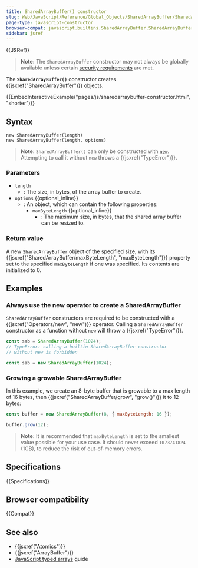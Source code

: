 ```yaml
---
title: SharedArrayBuffer() constructor
slug: Web/JavaScript/Reference/Global_Objects/SharedArrayBuffer/SharedArrayBuffer
page-type: javascript-constructor
browser-compat: javascript.builtins.SharedArrayBuffer.SharedArrayBuffer
sidebar: jsref
---
```


{{JSRef}}

> **Note:** The `SharedArrayBuffer` constructor may not always be globally available unless certain [security requirements](/en-US/docs/Web/JavaScript/Reference/Global_Objects/SharedArrayBuffer#security_requirements) are met.

The **`SharedArrayBuffer()`** constructor creates {{jsxref("SharedArrayBuffer")}} objects.

{{EmbedInteractiveExample("pages/js/sharedarraybuffer-constructor.html", "shorter")}}

## Syntax

```js-nolint
new SharedArrayBuffer(length)
new SharedArrayBuffer(length, options)
```

> **Note:** `SharedArrayBuffer()` can only be constructed with [`new`](/en-US/docs/Web/JavaScript/Reference/Operators/new). Attempting to call it without `new` throws a {{jsxref("TypeError")}}.

### Parameters

- `length`
  - : The size, in bytes, of the array buffer to create.
- `options` {{optional_inline}}
  - : An object, which can contain the following properties:
    - `maxByteLength` {{optional_inline}}
      - : The maximum size, in bytes, that the shared array buffer can be resized to.

### Return value

A new `SharedArrayBuffer` object of the specified size, with its {{jsxref("SharedArrayBuffer/maxByteLength", "maxByteLength")}} property set to the specified `maxByteLength` if one was specified. Its contents are
initialized to 0.

## Examples

### Always use the new operator to create a SharedArrayBuffer

`SharedArrayBuffer` constructors are required to be constructed with a
{{jsxref("Operators/new", "new")}} operator. Calling a `SharedArrayBuffer`
constructor as a function without `new` will throw a {{jsxref("TypeError")}}.

```js example-bad
const sab = SharedArrayBuffer(1024);
// TypeError: calling a builtin SharedArrayBuffer constructor
// without new is forbidden
```

```js example-good
const sab = new SharedArrayBuffer(1024);
```

### Growing a growable SharedArrayBuffer

In this example, we create an 8-byte buffer that is growable to a max length of 16 bytes, then {{jsxref("SharedArrayBuffer/grow", "grow()")}} it to 12 bytes:

```js
const buffer = new SharedArrayBuffer(8, { maxByteLength: 16 });

buffer.grow(12);
```

> **Note:** It is recommended that `maxByteLength` is set to the smallest value possible for your use case. It should never exceed `1073741824` (1GB), to reduce the risk of out-of-memory errors.

## Specifications

{{Specifications}}

## Browser compatibility

{{Compat}}

## See also

- {{jsxref("Atomics")}}
- {{jsxref("ArrayBuffer")}}
- [JavaScript typed arrays](/en-US/docs/Web/JavaScript/Guide/Typed_arrays) guide
